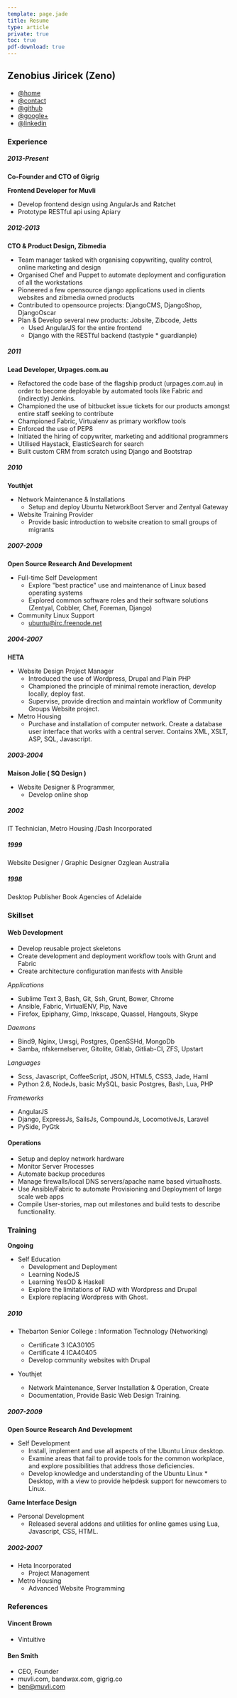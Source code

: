 ```yaml
---
template: page.jade
title: Resume
type: article
private: true
toc: true
pdf-download: true
---
```


## Zenobius Jiricek (Zeno)

* [@home](http://zenobi.us/)
* [@contact](http://zenobi.us/contact/)
* [@github](http://github.com/airtonix/)
* [@google+](http://plus.google.com/+zenobiusjiricek)
* [@linkedin](http://au.linkedin.com/in/zenobiusjiricek‎)


### Experience

##### 2013-Present

**Co-Founder and CTO of Gigrig**

**Frontend Developer for Muvli**

* Develop frontend design using AngularJs and Ratchet
* Prototype RESTful api using Apiary


##### 2012-2013

**CTO & Product Design, Zibmedia**

* Team manager tasked with organising copywriting, quality control, online marketing and design
* Organised Chef and Puppet to automate deployment and configuration of all the workstations
* Pioneered a few opensource django applications used in clients websites and zibmedia owned products
* Contributed to opensource projects: DjangoCMS, DjangoShop, DjangoOscar
* Plan & Develop several new products: Jobsite, Zibcode, Jetts
	* Used AngularJS for the entire frontend
	* Django with the RESTful backend (tastypie * guardianpie)

##### 2011

**Lead Developer, Urpages.com.au**

* Refactored the code base of the flagship product (urpages.com.au) in order to become deployable by automated tools like Fabric and (indirectly) Jenkins.
* Championed the use of bitbucket issue tickets for our products amongst entire staff seeking to contribute
* Championed Fabric, Virtualenv as primary workflow tools
* Enforced the use of PEP8
* Initiated the hiring of copywriter, marketing and additional programmers
* Utilised Haystack, ElasticSearch for search
* Built custom CRM from scratch using Django and Bootstrap


##### 2010

**Youthjet**

* Network Maintenance & Installations
	* Setup and deploy Ubuntu NetworkBoot Server and Zentyal Gateway
* Website Training Provider
	* Provide basic introduction to website creation to small groups of migrants

##### 2007-2009

**Open Source Research And Development**

* Full-time Self Development
	* Explore "best practice" use and maintenance of Linux based operating systems
	* Explored common software roles and their software solutions (Zentyal, Cobbler, Chef, Foreman, Django)
* Community Linux Support
    * ubuntu@irc.freenode.net


##### 2004-2007

**HETA**

* Website Design Project Manager
	* Introduced the use of Wordpress, Drupal and Plain PHP
	* Championed the principle of minimal remote ineraction, develop locally, deploy fast.
	* Supervise, provide direction and maintain work­flow of Community Groups Website project.
* Metro Housing
	* Purchase and installation of computer network. Create a database user interface that works with a central server. Contains XML, XSLT, ASP, SQL, Javascript.


##### 2003-2004

**Maison Jolie ( SQ Design )**

* Website Designer & Programmer,
	* Develop online shop


##### 2002

IT Technician, Metro Housing /Dash Incorporated


##### 1999

Website Designer / Graphic Designer
Ozglean Australia

##### 1998

Desktop Publisher
Book Agencies of Adelaide


### Skillset

#### Web Development

* Develop reusable project skeletons
* Create development and deployment workflow tools with Grunt and Fabric
* Create architecture configuration manifests with Ansible

*Applications*

* Sublime Text 3, Bash, Git, Ssh, Grunt, Bower, Chrome
* Ansible, Fabric, VirtualENV, Pip, Nave
* Firefox, Epiphany, Gimp, Inkscape, Quassel, Hangouts, Skype

*Daemons*

* Bind9, Nginx, Uwsgi, Postgres, OpenSSHd, MongoDb
* Samba, nfs­kernel­server, Gitolite, Gitlab, Gitliab-CI, ZFS, Upstart

*Languages*

* Scss, Javascript, CoffeeScript, JSON, HTML5, CSS3, Jade, Haml
* Python 2.6, NodeJs, basic MySQL, basic Postgres, Bash, Lua, PHP

*Frameworks*

* AngularJS
* Django, ExpressJs, SailsJs, CompoundJs, LocomotiveJs, Laravel
* PySide, PyGtk

#### Operations

* Setup and deploy network hardware
* Monitor Server Processes
* Automate backup procedures
* Manage firewalls/local DNS servers/apache name based virtual­hosts.
* Use Ansible/Fabric to automate Provisioning and Deployment of large scale web apps
* Compile User-stories, map out milestones and build tests to describe functionality.


### Training

**Ongoing**

* Self Education
	* Development and Deployment
	* Learning NodeJS
	* Learning YesOD & Haskell
	* Explore the limitations of RAD with Wordpress and Drupal
	* Explore replacing Wordpress with Ghost.

##### 2010

* Thebarton Senior College : Information Technology (Networking)
	* Certificate 3 ICA30105
	* Certificate 4 ICA40405
	* Develop community websites with Drupal

* Youthjet
	* Network Maintenance, Server Installation & Operation, Create
	* Documentation, Provide Basic Web Design Training.

##### 2007-2009

**Open Source Research And Development**

* Self Development
	* Install, implement and use all aspects of the Ubuntu Linux desktop.
	* Examine areas that fail to provide tools for the common workplace, and explore possibilities that address those deficiencies.
	* Develop knowledge and understanding of the Ubuntu Linux * Desktop, with a view to provide help­desk support for newcomers to Linux.

**Game Interface Design**

* Personal Development
	* Released several add­ons and utilities for on­line games using Lua, Javascript, CSS, HTML.

##### 2002-2007

* Heta Incorporated
	* Project Management
* Metro Housing
	* Advanced Website Programming


### References

#### Vincent Brown

* Vintuitive

#### Ben Smith

* CEO, Founder
* muvli.com, bandwax.com, gigrig.co
* ben@muvli.com
